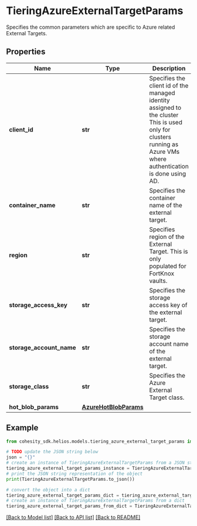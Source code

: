 # TieringAzureExternalTargetParams

Specifies the common parameters which are specific to Azure related External Targets.

## Properties

Name | Type | Description | Notes
------------ | ------------- | ------------- | -------------
**client_id** | **str** | Specifies the client id of the managed identity assigned to the cluster This is used only for clusters running as Azure VMs where authentication is done using AD. | [optional] 
**container_name** | **str** | Specifies the container name of the external target. | 
**region** | **str** | Specifies region of the External Target. This is only populated for FortKnox vaults. | [optional] 
**storage_access_key** | **str** | Specifies the storage access key of the external target. | [optional] 
**storage_account_name** | **str** | Specifies the storage account name of the external target. | 
**storage_class** | **str** | Specifies the Azure External Target class. | 
**hot_blob_params** | [**AzureHotBlobParams**](AzureHotBlobParams.md) |  | [optional] 

## Example

```python
from cohesity_sdk.helios.models.tiering_azure_external_target_params import TieringAzureExternalTargetParams

# TODO update the JSON string below
json = "{}"
# create an instance of TieringAzureExternalTargetParams from a JSON string
tiering_azure_external_target_params_instance = TieringAzureExternalTargetParams.from_json(json)
# print the JSON string representation of the object
print(TieringAzureExternalTargetParams.to_json())

# convert the object into a dict
tiering_azure_external_target_params_dict = tiering_azure_external_target_params_instance.to_dict()
# create an instance of TieringAzureExternalTargetParams from a dict
tiering_azure_external_target_params_from_dict = TieringAzureExternalTargetParams.from_dict(tiering_azure_external_target_params_dict)
```
[[Back to Model list]](../README.md#documentation-for-models) [[Back to API list]](../README.md#documentation-for-api-endpoints) [[Back to README]](../README.md)


